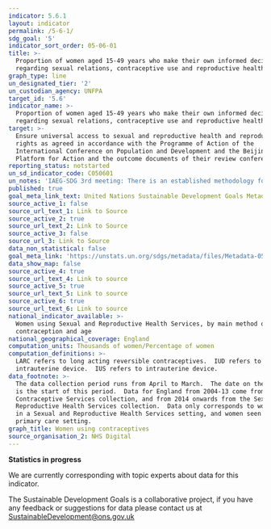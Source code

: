 ```yaml
---
indicator: 5.6.1
layout: indicator
permalink: /5-6-1/
sdg_goal: '5'
indicator_sort_order: 05-06-01
title: >-
  Proportion of women aged 15-49 years who make their own informed decisions
  regarding sexual relations, contraceptive use and reproductive health care
graph_type: line
un_designated_tier: '2'
un_custodian_agency: UNFPA
target_id: '5.6'
indicator_name: >-
  Proportion of women aged 15-49 years who make their own informed decisions
  regarding sexual relations, contraceptive use and reproductive health care
target: >-
  Ensure universal access to sexual and reproductive health and reproductive
  rights as agreed in accordance with the Programme of Action of the
  International Conference on Population and Development and the Beijing
  Platform for Action and the outcome documents of their review conferences
reporting_status: notstarted
un_sd_indicator_code: C050601
un_notes: 'IAEG-SDG 3rd meeting: There is an established methodology for the indicator'
published: true
goal_meta_link_text: United Nations Sustainable Development Goals Metadata (pdf 634kB)
source_active_1: false
source_url_text_1: Link to Source
source_active_2: true
source_url_text_2: Link to Source
source_active_3: false
source_url_3: Link to Source
data_non_statistical: false
goal_meta_link: 'https://unstats.un.org/sdgs/metadata/files/Metadata-05-06-01.pdf'
data_show_map: false
source_active_4: true
source_url_text_4: Link to source
source_active_5: true
source_url_text_5: Link to source
source_active_6: true
source_url_text_6: Link to source
national_indicator_available: >-
  Women using Sexual and Reproductive Health Services, by main method of
  contraception and age
national_geographical_coverage: England
computation_units: Thousands of women/Percentage of women
computation_definitions: >-
  LARC refers to long acting reversible contraceptives.  IUD refers to
  intrauterine device.  IUS refers to intrauterine device.
data_footnote: >-
  The data collection period runs from April to March.  The date on the X axis
  is the start of this period.  Data for England from 2004-13 come from the
  Contraceptive Services collection, and from 2014 onwards from the Sexual and
  Reproductive Health Services collection.  Data only corresponds to women seen
  in a Sexual and Reproductive Health Services setting, and women seen in a
  primary care setting.   
graph_title: Women using contraceptives
source_organisation_2: NHS Digital
---
```

**Statistics in progress**

We are currently corresponding with topic experts about data for this indicator.

The Sustainable Development Goals is a collaborative project, if you have any feedback or suggestions for data please contact us at <SustainableDevelopment@ons.gov.uk>
